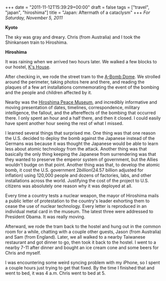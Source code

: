 +++
date = "2011-11-12T15:39:29+00:00"
draft = false
tags = ["travel", "japan", "hiroshima"]
title = "Japan: Aftermath of a cataclysm"
+++
*For Saturday, November 5, 2011*

**Kyoto**

The sky was gray and dreary. Chris (from Australia) and I took the Shinkansen train to Hiroshima.

**Hiroshima**

It was raining when we arrived two hours later. We walked a few blocks to our hostel, [K's House](http://www.google.com/url?sa=t&rct=j&q=site%3Ahostelworld.com%20k's%20house%20hiroshima&source=web&cd=1&ved=0CDkQFjAA&url=http%3A%2F%2Fwww.hostelworld.com%2Fhosteldetails.php%2FBackpackers-Hostel-K-s-House-Hiroshima%2FHiroshima%2F30699&ei=3Yu-TsWWH46QiAe6073pBA&usg=AFQjCNEi0g2LFj14iuU7E-hFIcpDDhB0bA&sig2=ie_K_VkBO4usBP5bbOJ8xQ).

After checking in, we rode the street tram to the [A-Bomb Dome](http://www.google.com/search?client=safari&rls=en&q=A-bomb+Dome&oe=UTF-8&um=1&ie=UTF-8&hl=en&tbm=isch&source=og&sa=N&tab=wi&biw=1366&bih=690&sei=K4y-TtSzMeiriAei1-XDAg). We strolled around the perimeter, taking photos here and there, and reading the plaques of a few art installations commemorating the event of the bombing and the people and children affected by it.

Nearby was the [Hiroshima Peace Museum](http://www.google.com/search?client=safari&rls=en&q=hiroshima+peace+museum&oe=UTF-8&um=1&ie=UTF-8&hl=en&tbm=isch&source=og&sa=N&tab=wi&biw=1366&bih=690&sei=jYy-TufeEfGRiQeWt9D3BA), and incredibly informative and moving presentation of dates, timelines, correspondence, military intelligence, the fallout, and the aftereffects of the bombing that occurred there. I only spent an hour and a half there, and then it closed. I could easily have spent another hour seeing the rest of what I missed.

I learned several things that surprised me. One thing was that one reason the U.S. decided to deploy the bomb against the Japanese instead of the Germans was because it was thought the Japanese would be able to learn less about atomic technology from the attack. Another thing was that basically the only thing keeping the Japanese from surrendering was that they wanted to preserve the emperor system of government, but the Allies wouldn't budge on that point. Another thing was that, to develop the atomic bomb, it cost the U.S. government $2 billion ($24.57 billion adjusted for inflation) using 120,000 people and dozens of factories, labs, and other installations across the world. Justifying the cost of the project to U.S. citizens was absolutely one reason why it was deployed at all.

Every time a country tests a nuclear weapon, the mayor of Hiroshima mails a public letter of protestation to the country's leader exhorting them to cease the use of nuclear technology. Every letter is reproduced in an individual metal card in the museum. The latest three were addressed to President Obama. It was really moving.

Afterward, we rode the tram back to the hostel and hung out in the common room for a while, chatting with a couple other guests, Jason (from Australia) and Sam (from England). Later, we all walked to a nearby Taiwanese restaurant and got dinner to go, then took it back to the hostel. I went to a nearby 7-11 after dinner and bought an ice cream cone and some beers for Chris and myself.

I was encountering some weird syncing problem with my iPhone, so I spent a couple hours just trying to get that fixed. By the time I finished that and went to bed, it was 4 a.m. Chris went to bed at 5.